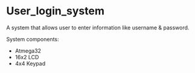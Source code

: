 # User_login_system
A system that allows user to enter information like username &amp; password.

System components:
- Atmega32
- 16x2 LCD
- 4x4 Keypad
